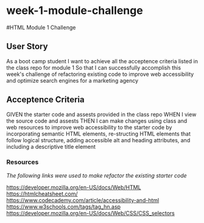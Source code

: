 # week-1-module-challenge

#HTML Module 1 Challenge

## User Story
As a boot camp student
I want to achieve all the acceptence criteria listed in the class repo for module 1 
So that I can successfully accomplish this week's challenge of refactoring existing code to improve web accessibility and optimize search engines for a marketing agency

## Acceptence Criteria
GIVEN the starter code and assests provided in the class repo
WHEN I view the source code and assests 
THEN I can make changes using class and web resources to improve web accessibility to the starter code by incorporating semantic HTML elements, re-structing HTML elements that follow logical structure, adding accessible alt and heading attributes, and including a descriptive title element


### Resources
*The following links were used to make refactor the existing starter code*

https://developer.mozilla.org/en-US/docs/Web/HTML
https://htmlcheatsheet.com/
https://www.codecademy.com/article/accessibility-and-html
https://www.w3schools.com/tags/tag_hn.asp
https://developer.mozilla.org/en-US/docs/Web/CSS/CSS_selectors
